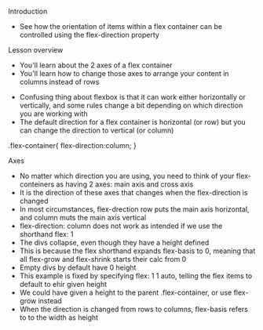 Introduction
 - See how the orientation of items within a flex container can be controlled using the flex-direction property

Lesson overview
 * You'll learn about the 2 axes of a flex container
 * You'll learn how to change those axes to arrange your content in columns instead of rows
 - Confusing thing about flexbox is that it can work either horizontally or vertically, and some rules change a bit depending on which direction you are working with
 - The default direction for a flex container is horizontal (or row) but you can change the direction to vertical (or column)

 .flex-container{
    flex-direction:column;
 }

Axes
 - No matter which direction you are using, you need to think of your flex-conteiners as having 2 axes: main axis and cross axis
  - It is the direction of these axes that changes when the flex-direction is changed
 - In most circumstances, flex-drection row puts the main axis horizontal, and column muts the main axis vertical
 - flex-direction: column does not work as intended if we use the shorthand flex: 1
  - The divs collapse, even though they have a height defined
  - This is because the flex shorthand expands flex-basis to 0, meaning that all flex-grow and flex-shrink starts their calc from 0 
  - Empty divs by default have 0 height
 - This example is fixed by specifying flex: 1 1 auto, telling the flex items to default to ehir given height
  - We could have given a height to the parent .flex-container, or use flex-grow instead
 - When the direction is changed from rows to columns, flex-basis refers to to the width as height